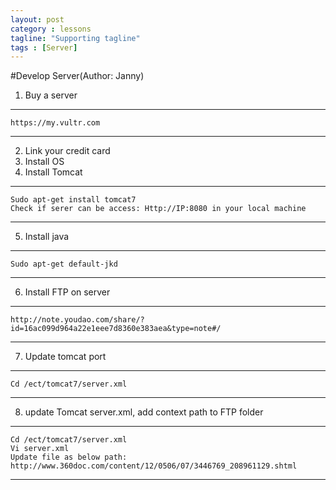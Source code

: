 ```yaml
---
layout: post
category : lessons
tagline: "Supporting tagline"
tags : [Server]
---
```


#Develop Server(Author: Janny)
1.	Buy a server
***
    https://my.vultr.com
***
2.	Link your credit card 
3.	Install OS
4.	Install Tomcat
***
    Sudo apt-get install tomcat7
    Check if serer can be access: Http://IP:8080 in your local machine
***
5.	Install java
***
    Sudo apt-get default-jkd
***
6.	Install FTP on server
***
    http://note.youdao.com/share/?id=16ac099d964a22e1eee7d8360e383aea&type=note#/
***
7.	Update tomcat port
***
    Cd /ect/tomcat7/server.xml
***
8.	update Tomcat server.xml, add context path to FTP folder
***
    Cd /ect/tomcat7/server.xml
    Vi server.xml
    Update file as below path:
    http://www.360doc.com/content/12/0506/07/3446769_208961129.shtml
***

